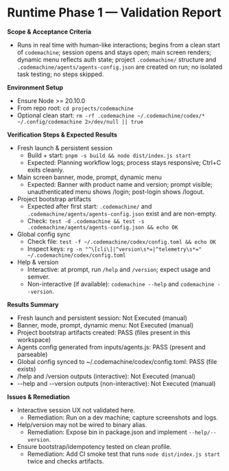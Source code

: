 # Runtime Phase 1 — Validation Report

**Scope & Acceptance Criteria**
- Runs in real time with human-like interactions; begins from a clean start of `codemachine`; session opens and stays open; main screen renders; dynamic menu reflects auth state; project `.codemachine/` structure and `.codemachine/agents/agents-config.json` are created on run; no isolated task testing; no steps skipped.

**Environment Setup**
- Ensure Node >= 20.10.0
- From repo root: `cd projects/codemachine`
- Optional clean start: `rm -rf .codemachine ~/.codemachine/codex/* ~/.config/codemachine 2>/dev/null || true`

**Verification Steps & Expected Results**
- Fresh launch & persistent session
  - Build + start: `pnpm -s build && node dist/index.js start`
  - Expected: Planning workflow logs; process stays responsive; Ctrl+C exits cleanly.
- Main screen banner, mode, prompt, dynamic menu
  - Expected: Banner with product name and version; prompt visible; unauthenticated menu shows /login; post-login shows /logout.
- Project bootstrap artifacts
  - Expected after first start: `.codemachine/` and `.codemachine/agents/agents-config.json` exist and are non-empty.
  - Check: `test -d .codemachine && test -s .codemachine/agents/agents-config.json && echo OK`
- Global config sync
  - Check file: `test -f ~/.codemachine/codex/config.toml && echo OK`
  - Inspect keys: `rg -n "^\[cli\]|^version\s*=|^telemetry\s*=" ~/.codemachine/codex/config.toml`
- Help & version
  - Interactive: at prompt, run `/help` and `/version`; expect usage and semver.
  - Non-interactive (if available): `codemachine --help` and `codemachine --version`.

**Results Summary**
- Fresh launch and persistent session: Not Executed (manual)
- Banner, mode, prompt, dynamic menu: Not Executed (manual)
- Project bootstrap artifacts created: PASS (files present in this workspace)
- Agents config generated from inputs/agents.js: PASS (present and parseable)
- Global config synced to ~/.codemachine/codex/config.toml: PASS (file exists)
- /help and /version outputs (interactive): Not Executed (manual)
- --help and --version outputs (non-interactive): Not Executed (manual)

**Issues & Remediation**
- Interactive session UX not validated here.
  - Remediation: Run on a dev machine; capture screenshots and logs.
- Help/version may not be wired to binary alias.
  - Remediation: Expose bin in package.json and implement `--help/--version`.
- Ensure bootstrap/idempotency tested on clean profile.
  - Remediation: Add CI smoke test that runs `node dist/index.js start` twice and checks artifacts.
